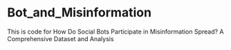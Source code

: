 # Bot_and_Misinformation
This is code for How Do Social Bots Participate in Misinformation Spread? A Comprehensive Dataset and Analysis

